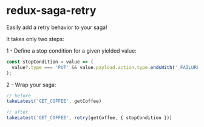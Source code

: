 # redux-saga-retry

Easily add a retry behavior to your saga!

It takes only two steps:

1 - Define a stop condition for a given yielded value:
```js
const stopCondition = value => (
  value?.type === 'PUT' && value.payload.action.type.endsWith('_FAILURE')
);
```

2 - Wrap your saga:
```js
// before
takeLatest('GET_COFFEE', getCoffee)

// after
takeLatest('GET_COFFEE', retry(getCoffee, { stopCondition }))
```
